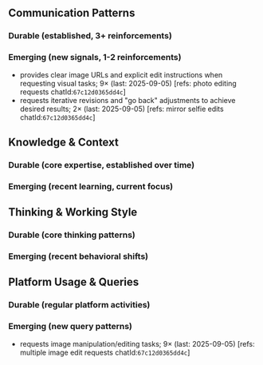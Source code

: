 ## Communication Patterns
### Durable (established, 3+ reinforcements)

### Emerging (new signals, 1-2 reinforcements)
- provides clear image URLs and explicit edit instructions when requesting visual tasks; 9× (last: 2025-09-05) [refs: photo editing requests chatId:`67c12d0365dd4c`]
- requests iterative revisions and "go back" adjustments to achieve desired results; 2× (last: 2025-09-05) [refs: mirror selfie edits chatId:`67c12d0365dd4c`]

## Knowledge & Context
### Durable (core expertise, established over time)

### Emerging (recent learning, current focus)

## Thinking & Working Style
### Durable (core thinking patterns)

### Emerging (recent behavioral shifts)

## Platform Usage & Queries
### Durable (regular platform activities)

### Emerging (new query patterns)
- requests image manipulation/editing tasks; 9× (last: 2025-09-05) [refs: multiple image edit requests chatId:`67c12d0365dd4c`]